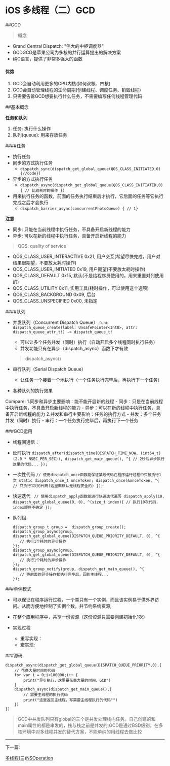 # iOS 多线程（二）GCD

##GCD

>  概念
 - Grand Central Dispatch: "伟大的中枢调度器"
 - GCDGCD是苹果公司为多核的并行运算提出的解决方案
 - 纯C语言，提供了非常多强大的函数

#### 优势
1. GCD会自动利用更多的CPU内核(如何双核、四核)
2. GCD会自动管理线程的生命周期(创建线程、调度任务、销毁线程)
3. 只需要告诉GCD想要执行什么任务，不需要编写任何线程管理代码

##基本概念

**任务和队列**

 1. 任务: 执行什么操作
 2. 队列(queue): 用来存放任务
	
####任务

- 执行任务
- 同步的方式执行任务
	 - `dispatch_sync(dispatch_get_global_queue(QOS_CLASS_INITIATED,0){//code})`
- 异步的方式执行任务
	 - `dispatch_async(dispatch_get_global_queue(QOS_CLASS_INITIATED,0){ // 比较耗时的操作 })`
- 用来执行任务的函数，前面的任务执行结束后才执行，它后面的任务等它执行完成之后才会执行
	 - `dispatch_barrier_async(concurrentPhotoQueue) { // 1}`

**注意** 
 - 同步:
 	 只能在当前线程中执行任务，不具备开启新线程的能力
 - 异步: 
 	 可以在新的线程中执行任务，具备开启新线程的能力

>	QOS: quality of service
 * QOS_CLASS_USER_INTERACTIVE 0x21,              用户交互(希望尽快完成，用户对结果很期望，不要放太耗时操作)
 * QOS_CLASS_USER_INITIATED 0x19,                用户期望(不要放太耗时操作)
 * QOS_CLASS_DEFAULT 0x15,                        默认(不是给程序员使用的，用来重置对列使用的)
 * QOS_CLASS_UTILITY 0x11,                        实用工具(耗时操作，可以使用这个选项)
 * QOS_CLASS_BACKGROUND 0x09,                     后台
 * QOS_CLASS_UNSPECIFIED 0x00,                    未指定


####队列
- 并发队列（Concurrent Dispatch Queue）
`func dispatch_queue_create(label: UnsafePointer<Int8>, attr: dispatch_queue_attr_t!) -> dispatch_queue_t!`
	 - 可以让多个任务并发（同时）执行（自动开启多个线程同时执行任务）
	 - 并发功能只有在异步（dispatch_async）函数下才有效

	 >  dispatch_async() 



- 串行队列（Serial Dispatch Queue）
 	 - 让任务一个接着一个地执行（一个任务执行完毕后，再执行下一个任务）
- 各种队列的执行效果

> 
Compare:
 1.同步和异步主要影响：能不能开启新的线程
	 - 同步：只是在当前线程中执行任务，不具备开启新线程的能力
	 - 异步：可以在新的线程中执行任务，具备开启新线程的能力
 2.并发和串行主要影响：任务的执行方式
	 - 并发：多个任务并发（同时）执行
	 - 串行：一个任务执行完毕后，再执行下一个任务


###GCD运用
 - 线程间通信：

 - 延时执行
 	 `dispatch_after(dispatch_time(DISPATCH_TIME_NOW, (int64_t)(2.0 * NSEC_PER_SEC)), dispatch_get_main_queue(), ^{
     // 2秒后异步执行这里的代码...
 	 });`
 - 一次性代码
	 `// 使用dispatch_once函数能保证某段代码在程序运行过程中只被执行1次
	 static dispatch_once_t onceToken;
	 dispatch_once(&onceToken, ^{
	    // 只执行1次的代码(这里面默认是线程安全的)
	 });`
 - 快速迭代
	 ` // 使用dispatch_apply函数能进行快速迭代遍历
 	 dispatch_apply(10, dispatch_get_global_queue(0, 0), ^(size_t index){
     // 执行10次代码，index顺序不确定
	 });`
 - 队列组
	 ```// 分别异步执行2个耗时的操作、2个异步操作都执行完毕后，再回到主线程执行操作
	 dispatch_group_t group =  dispatch_group_create();
	 dispatch_group_async(group, dispatch_get_global_queue(DISPATCH_QUEUE_PRIORITY_DEFAULT, 0), ^{
	    // 执行1个耗时的异步操作
	 });
	 dispatch_group_async(group, dispatch_get_global_queue(DISPATCH_QUEUE_PRIORITY_DEFAULT, 0), ^{
	    // 执行1个耗时的异步操作
	 });
	 dispatch_group_notify(group, dispatch_get_main_queue(), ^{
	    // 等前面的异步操作都执行完毕后，回到主线程...
	 });
	```

###单例模式

> 
 - 可以保证在程序运行过程，一个类只有一个实例，而且该实例易于供外界访问。从而方便地控制了实例个数，并节约系统资源;
 - 在整个应用程序中，共享一份资源（这份资源只需要创建初始化1次）

- 实现过程
	 - 重写实现：
	 - 宏实现: 

	
###源码
```
dispatch_async(dispatch_get_global_queue(DISPATCH_QUEUE_PRIORITY,0),{
	// 花费大量时间的代码
	for var i = 0;i<100000;i++ {
		print("异步执行，这里要花费大量的时间，GCD")
	}
	dispathch_async(dispatch_get_main_queue(),{
		// 需要主线程的执行代码
		print("这里返回主线程，写需要主线程执行的代码"")
	})
})
```
	
> GCD中并发队列只有global的三个是并发处理栈内任务。自己创建的和main属性的都是串发的，栈与栈之前是并发的;GCD是通过BSD级别，在多核环境中对多线程并发的替代方案，不能单纯的用线程去做比较


***

下一篇:

[多线程(三)NSOperation](/13.iOS系统机制/iOS多线程(三)NSOperation.md)
	
